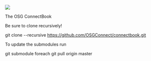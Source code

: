 ![](https://github.com/osgconnect/connectbook/workflows/Publish%20to%20Freshdesk/badge.svg)

The OSG ConnectBook

Be sure to clone recursively!

git clone --recursive https://github.com/OSGConnect/connectbook.git


To update the submodules run

git submodule foreach git pull origin master
